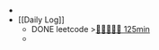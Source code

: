 -
- [[Daily Log]]
	- DONE leetcode >[🍅🍅🍅🍅🍅 125min](#agenda-pomo://?t=f-1694781175882-1500%2Cf-1694788658435-1500%2Cf-1694793236772-1500%2Cf-1694960578300-1500%2Cf-1694962094534-1500)
	-